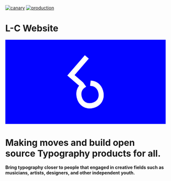 [![canary](https://github.com/lokalcontainer/lokalcontainer/actions/workflows/cd-canary.yml/badge.svg?branch=canary)](https://github.com/lokalcontainer/lokalcontainer/actions/workflows/deploy-canary.yml) [![production](https://github.com/lokalcontainer/lokalcontainer/actions/workflows/cd.yml/badge.svg?branch=main)](https://github.com/lokalcontainer/lokalcontainer/actions/workflows/deploy-production.yml)

# L-C Website

![Gif Image](./public/og_video.gif)

# Making moves and build open source **Typography** products for all.

**Bring typography closer to people that engaged in creative fields such as musicians, artists, designers, and other independent youth.**

